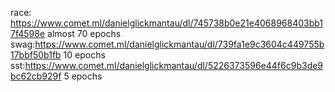 race: https://www.comet.ml/danielglickmantau/dl/745738b0e21e4068968403bb17f4598e almost 70 epochs
swag:https://www.comet.ml/danielglickmantau/dl/739fa1e9c3604c449755b17bbf50b1fb 10 epochs
sst:https://www.comet.ml/danielglickmantau/dl/5226373596e44f6c9b3de9bc62cb929f 5 epochs